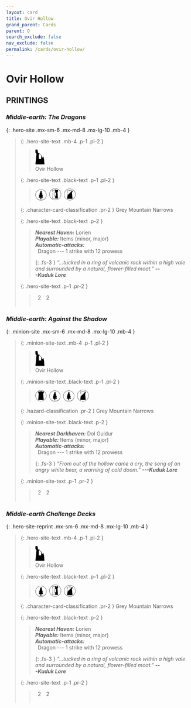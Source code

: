 ```yaml
---
layout: card
title: Ovir Hollow
grand_parent: Cards
parent: O
search_exclude: false
nav_exclude: false
permalink: /cards/ovir-hollow/
---
```


# Ovir Hollow


## PRINTINGS


### _Middle-earth: The Dragons_

{: .hero-site .mx-sm-6 .mx-md-8 .mx-lg-10 .mb-4 }
> {: .hero-site-text .mb-4 .p-1 .pl-2 }
> > <div class="card-mp"><img src="/assets/images/ruinlair-L.svg"></div>
> > <div class="character-card-name">Ovir Hollow</div>
>
> {: .hero-site-text .black-text .p-1 .pl-2 }
> > ![](/assets/images/wilderness.svg)&ensp;![](/assets/images/border-land.svg)&ensp;![](/assets/images/shadow-land.svg)
>
> {: .character-card-classification .pr-2 }
> Grey Mountain Narrows
>
> {: .hero-site-text .black-text .p-2 }
> > _**Nearest Haven:**_ Lorien <br>_**Playable:**_ Items (minor, major) <br>_**Automatic-attacks:**_<br>&ensp;Dragon --- 1 strike with 12 prowess  
> > 
> > {: .fs-3 } 
> > _“...tucked in a ring of volcanic rock within a high vale and surrounded by a natural, flower-filled moat."_ ***---&#65279;Kuduk&nbsp;Lore*** 
> 
> {: .hero-site-text .p-1 .pr-2 }
> > <div class="hero-site-draw"><span class="hero-you-draw">&ensp;2&ensp;</span><span class="hero-opp-draw">&ensp;2&ensp;</span></div>
> > <div class="card-corruption">&nbsp;</div>

### _Middle-earth: Against the Shadow_

{: .minion-site .mx-sm-6 .mx-md-8 .mx-lg-10 .mb-4 }
> {: .minion-site-text .mb-4 .p-1 .pl-2 }
> > <div class="card-mp"><img src="/assets/images/ruinlair-L.svg"></div>
> > <div class="card-name">Ovir Hollow</div>
>
> {: .minion-site-text .black-text .p-1 .pl-2 }
> > ![](/assets/images/dark-domain.svg)&ensp;![](/assets/images/wilderness.svg)&ensp;![](/assets/images/wilderness.svg)&ensp;![](/assets/images/shadow-land.svg)
>
> {: .hazard-classification .pr-2 }
> Grey Mountain Narrows
>
> {: .minion-site-text .black-text .p-2 }
> > ***Nearest Darkhaven:*** Dol Guldur  <br>_**Playable:**_ Items (minor, major) <br>_**Automatic-attacks:**_<br>&ensp;Dragon --- 1 strike with 12 prowess  
> > 
> > {: .fs-3 } 
> > _“From out of the hollow came a cry, the song of an angry white bear, a warning of cold doom."_ ***---&#65279;Kuduk&nbsp;Lore*** 
> 
> {: .minion-site-text .p-1 .pr-2 }
> > <div class="hero-site-draw"><span class="minion-you-draw">&ensp;2&ensp;</span><span class="minion-opp-draw">&ensp;2&ensp;</span></div>
> > <div class="card-corruption">&nbsp;</div>

### _Middle-earth Challenge Decks_

{: .hero-site-reprint .mx-sm-6 .mx-md-8 .mx-lg-10 .mb-4 }
> {: .hero-site-text .mb-4 .p-1 .pl-2 }
> > <div class="card-mp"><img src="/assets/images/ruinlair-L.svg"></div>
> > <div class="character-card-name">Ovir Hollow</div>
>
> {: .hero-site-text .black-text .p-1 .pl-2 }
> > ![](/assets/images/wilderness.svg)&ensp;![](/assets/images/border-land.svg)&ensp;![](/assets/images/shadow-land.svg)
>
> {: .character-card-classification .pr-2 }
> Grey Mountain Narrows
>
> {: .hero-site-text .black-text .p-2 }
> > _**Nearest Haven:**_ Lorien <br>_**Playable:**_ Items (minor, major) <br>_**Automatic-attacks:**_<br>&ensp;Dragon --- 1 strike with 12 prowess  
> > 
> > {: .fs-3 } 
> > _“...tucked in a ring of volcanic rock within a high vale and surrounded by a natural, flower-filled moat."_ ***---&#65279;Kuduk&nbsp;Lore*** 
> 
> {: .hero-site-text .p-1 .pr-2 }
> > <div class="hero-site-draw"><span class="hero-you-draw">&ensp;2&ensp;</span><span class="hero-opp-draw">&ensp;2&ensp;</span></div>
> > <div class="card-corruption">&nbsp;</div>
